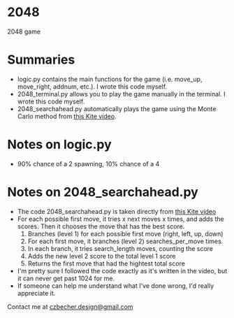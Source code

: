 # 2048
2048 game

# Summaries
- logic.py contains the main functions for the game (i.e. move_up, move_right, addnum, etc.).  I wrote this code myself.
- 2048_terminal.py allows you to play the game manually in the terminal.    I wrote this code myself.
- 2048_searchahead.py automatically plays the game using the Monte Carlo method from [this Kite video](https://www.youtube.com/watch?v=FE_oAQ5FzMk).  

# Notes on logic.py
- 90% chance of a 2 spawning, 10% chance of a 4

# Notes on 2048_searchahead.py
- The code 2048_searchahead.py is taken directly from [this Kite video](https://www.youtube.com/watch?v=FE_oAQ5FzMk)
- For each possible first move, it tries x next moves x times, and adds the scores.  Then it chooses the move that has the best score.
    1. Branches (level 1) for each possible first move (right, left, up, down)
    2. For each first move, it branches (level 2) searches_per_move times.
    3. In each branch, it tries search_length moves, counting the score
    4. Adds the new level 2 score to the total level 1 score
    5. Returns the first move that had the hightest total score
- I'm pretty sure I followed the code exactly as it's written in the video, but it can never get past 1024 for me.
- If someone can help me understand what I've done wrong, I'd really appreciate it.

Contact me at czbecher.design@gmail.com
